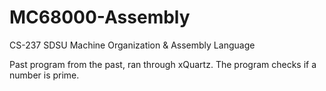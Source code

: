 # MC68000-Assembly
CS-237 SDSU Machine Organization &amp; Assembly Language

Past program from the past, ran through xQuartz. The program checks if a number is prime.
